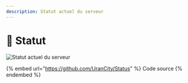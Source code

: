 ```yaml
---
description: Statut actuel du serveur
---
```


# 📡 Statut

![Statut actuel du serveur](https://status.urancity.ml)

{% embed url="https://github.com/UranCity/Status" %}
Code source
{% endembed %}
